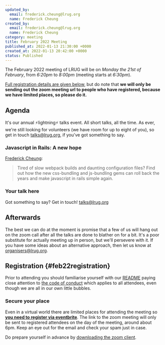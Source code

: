 ```yaml
---
updated_by:
  email: frederick.cheung@lrug.org
  name: Frederick Cheung
created_by:
  email: frederick.cheung@lrug.org
  name: Frederick Cheung
category: meeting
title: February 2022 Meeting
published_at: 2022-01-13 21:30:00 +0000
created_at: 2022-01-13 20:42:00 +0000
status: Published
---
```


The February 2022 meeting of LRUG will be on *Monday the 21st of February*,
from _6:20pm_ to _8:00pm_ (meeting starts at _6:30pm_).

[Full registration details are given below](#feb22registration), but do
note that **we will only be sending out the zoom meeting url to people who
have registered, because we have limited places, so please do it.**

## Agenda

It's our annual ⚡️lightning⚡️ talks event.  All short talks, all the
time.  As ever, we're still looking for volunteers (we have room for up to
eight of you), so get in touch [talks@lrug.org](mailto:talks@lrug.org), if
you've got something to say.


### Javascript in Rails: A new hope

[Frederick Cheung](https://twitter.com/fglc2):

> Tired of slow webpack builds and daunting configuration files?
> Find out how the new css-bundling and js-bundling gems can roll back the years
> and make javascript in rails simple again.

### Your talk here

Got something to say? Get in touch! [talks@lrug.org](mailto:talks@lrug.org)

## Afterwards

The best we can do at the moment is promise that a few of us will hang out
on the zoom call after all the talks are done to blather on for a bit.
It's a poor substitute for actually meeting up in person, but we'll
persevere with it.  If you have some ideas about an alternative approach,
then let us know at [organisers@lrug.org](mailto:organisers@lrug.org).

## Registration {#feb22registration}

Prior to attending you should familiarise yourself with our
[README](http://readme.lrug.org/) paying close attention to [the code of
conduct](http://readme.lrug.org/#code-of-conduct) which applies to all
attendees, even though we are all in our own little bubbles.

### Secure your place

Even in a virtual world there are limited places for attending the
meeting so **[you need to register via eventbrite][feb2022-eventbrite]**.
The link to the zoom meeting will only be sent to registered attendees on
the day of the meeting, around about 6pm. Keep an eye out for the email
and check your spam just in case.

Do prepare yourself in advance by [downloading the zoom
client](https://zoom.us/support/download).

[feb2022-eventbrite]: https://www.eventbrite.com/e/lrug-february-2022-tickets-244320267497
